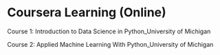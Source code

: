 # Coursera Learning (Online)
Course 1: Introduction to Data Science in Python_University of Michigan

Course 2: Applied Machine Learning With Python_University of Michigan
